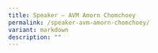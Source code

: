 ```yaml
---
title: Speaker – AVM Amorn Chomchoey
permalink: /speaker-avm-amorn-chomchoey/
variant: markdown
description: ""
---
```

